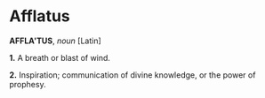 # Afflatus

**AFFLA'TUS**, _noun_ \[Latin\]

**1.** A breath or blast of wind.

**2.** Inspiration; communication of divine knowledge, or the power of prophesy.